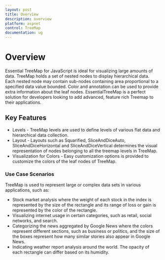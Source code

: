 ```yaml
---
layout: post
title: Overview
description: overview
platform: aspnet
control: TreeMap
documentation: ug
---
```


# Overview

Essential TreeMap for JavaScript is ideal for visualizing large amounts of data. TreeMap holds a set of nested nodes to display hierarchical data. Each nested node may contain sub-nodes containing area proportional to a specified data value bounded. Color and annotation can be used to provide extra information about the leaf nodes. EssentialTreeMap is a perfect solution for developers looking to add advanced, feature rich Treemap to their applications.

## Key Features

* Levels  - TreeMap levels are used to define levels of various flat data and hierarchical data collection.
* Layout - Layouts such as Squarified, SliceAndDiceAuto, SliceAndDiceHorizontal and SliceAndDiceVertical determines the visual representation of nodes belonging to all the treemap levels in TreeMap.
* Visualization for Colors - Easy customization options is provided to customize the colors of the leaf nodes of TreeMap.

### Use Case Scenarios

TreeMap is used to represent large or complex data sets in various applications, such as:

* Stock market analysis where the weight of each stock in the index is represented by the size of the rectangle and its range of loss or gain is represented by the color of the rectangle.
* Visualizing internet usage in certain categories, such as retail, social networks, and search.
* Categorizing the news aggregated by Google News where the colors represent different sections, such as business or politics, and the size of the boxes represent how many similar stories also appear in Google News.
* Indicating weather report analysis around the world. The opacity of each rectangle can differ based on its humidity.
